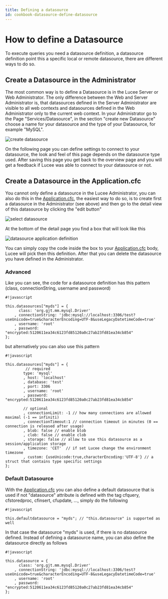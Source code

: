 ```yaml
---
title: Defining a datasource
id: cookbook-datasource-define-datasource
---
```


# How to define a Datasource #
To execute queries you need a datasource definition, a datasource definition point this a specific local or remote datasource, there are different ways to do so.

## Create a Datasource in the Administrator ##
The most common way is to define a Datasource is in the Lucee Server or Web Administrator.
The only difference between the Web and Server Administrator is, that datasources defined in the Server Administrator are visible to all web contexts and datasources defined in the Web Administrator only to the current web context.
In your Administrator go to the Page "Services/Datasource", in the section "create new Datasource" choose a name for your datasource and the type of your Datasource, for example "MySQL".

![create datasource](https://bitbucket.org/repo/rX87Rq/images/3802808059-createds.png)

On the following page you can define settings to connect to your datasource, the look and feel of this page depends on the datasource type used.
After saving this page you get back to the overview page and you will get a feedback if Lucee was able to connect to your datasource or not.

## Create a Datasource in the Application.cfc ##
You cannot only define a datasource in the Lucee Administrator, you can also do this in the [Application.cfc](Cookbook_ApplicationContext_Basic), the easiest way to do so, is to create first a datasource in the Administrator (see above) and then go to the detail view of this datasource by clicking the "edit button"

![select datasource](https://bitbucket.org/repo/rX87Rq/images/4142224660-select-datasource.png)

At the bottom of the detail page you find a box that will look like this

![datasource application definition](https://bitbucket.org/repo/rX87Rq/images/1656402808-datasource-app-def.png)

You can simply copy the code inside the box to your [Application.cfc](Cookbook_ApplicationContext_Basic) body, Lucee will pick then this definition.
After that you can delete the datasource you have defined in the Administrator.

### Advanced ###
Like you can see, the code for a datasource definition has this pattern (class,  connectionString, username and password)

```
#!javascript

this.datasources["myds"] = {
	  class: 'org.gjt.mm.mysql.Driver'
	, connectionString: 'jdbc:mysql://localhost:3306/test?useUnicode=true&characterEncoding=UTF-8&useLegacyDatetimeCode=true'
	, username: 'root'
	, password: "encrypted:5120611ea34c6123fd85120a0c27ab23fd81ea34cb854"
};

```
but alternatively you can also use this pattern

```
#!javascript

this.datasources["myds"] = {
         // required
        type: 'mysql'
        , host: 'localhost'
        , database: 'test'
        , port: 3306
        , username: 'root'
        , password: "encrypted:5120611ea34c6123fd85120a0c27ab23fd81ea34cb854"

        // optional
        , connectionLimit: -1 // how many connections are allowed maximal (-1 == infiniti)
        , connectionTimeout:1 // connection timeout in minutes (0 == connection is released after usage)
        , blob: false // enable blob
        , clob: false // enable clob
        , storage: false // allow to use this datasource as a session/application storage
        , timezone: 'CET'  // if set Lucee change the environment timezone
        , custom: {useUnicode:true,characterEncoding:'UTF-8'} // a struct that contains type specific settings
};

```

### Default Datasource ###
With the [Application.cfc](Cookbook_ApplicationContext_Basic) you can also define a default datasource that is used if not "datasource" attribute is defined with the tag cfquery, cfstoredproc, cfinsert, cfupdate, ..., simply do the following

```
#!javascript

this.defaultdatasource = "myds"; // "this.datasource" is supported as well
```

In that case the datasource "myds" is used, if there is no datasource defined. Instead of defining a datasource name, you can also define the datasource directly as follows
```
#!javascript

this.datasource = {
	  class: 'org.gjt.mm.mysql.Driver'
	, connectionString: 'jdbc:mysql://localhost:3306/test?useUnicode=true&characterEncoding=UTF-8&useLegacyDatetimeCode=true'
	, username: 'root'
	, password: "encrypted:5120611ea34c6123fd85120a0c27ab23fd81ea34cb854"
};

```
